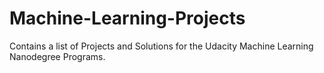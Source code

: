 # Machine-Learning-Projects

Contains a list of Projects and Solutions for the Udacity Machine Learning Nanodegree Programs.
